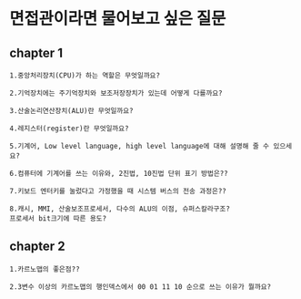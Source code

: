 # 면접관이라면 물어보고 싶은 질문

## chapter 1
```
1.중앙처리장치(CPU)가 하는 역할은 무엇일까요?
```

```
2.기억장치에는 주기억장치와 보조저장장치가 있는데 어떻게 다를까요?
```

```
3.산술논리연산장치(ALU)란 무엇일까요?
```

```
4.레지스터(register)란 무엇일까요?
```

```
5.기계어, Low level language, high level language에 대해 설명해 줄 수 있으세요?
```

```
6.컴퓨터에 기계어를 쓰는 이유와, 2진법, 10진법 단위 표기 방법은??
```

```
7.키보드 엔터키를 눌렀다고 가정했을 때 시스템 버스의 전송 과정은??
```

```
8.캐시, MMI, 산술보조프로세서, 다수의 ALU의 이점, 슈퍼스칼라구조?
프로세서 bit크기에 따른 용도?
```

## chapter 2
```
1.카르노맵의 좋은점??
```

```
2.3변수 이상의 카르노맵의 행인덱스에서 00 01 11 10 순으로 쓰는 이유가 뭘까요? 
```
